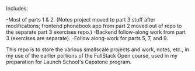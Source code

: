 Includes:

  -Most of parts 1 & 2. (Notes project moved to part 3 stuff after modifications; frontend phonebook app from part 2 moved out of repo to the separate part 3 exercises repo.)
  -Backend follow-along work from part 3 (exercises are separate).
  -Follow along-work for parts 5, 7, and 9.

This repo is to store the various smallscale projects and work, notes, etc., in my use of the earlier portions of the FullStack Open course, used in my preparation for Launch School's Capstone program.
